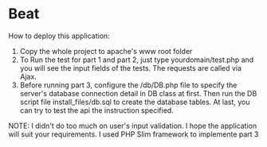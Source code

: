# Beat
How to deploy this application:

1. Copy the whole project to apache's www root folder
2. To Run the test for part 1 and part 2, just type yourdomain/test.php and you will see the input fields of the tests. The requests are called via Ajax.
3. Before running part 3, configure the /db/DB.php file to specify the server's database connection detail in DB class at first. Then run the DB script file install_files/db.sql to create the database tables. At last, you can try to test the api the instruction specified.
 

NOTE: I didn't do too much on user's input validation. I hope the application will suit your requirements.
I used PHP Slim framework to implemente part 3

